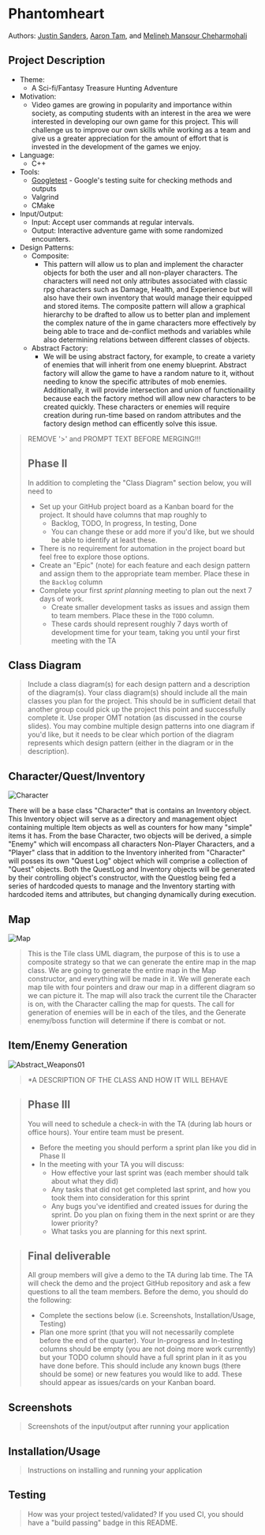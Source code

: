 
# Phantomheart
 
  Authors: [Justin Sanders](https://github.com/RiotRaider), [Aaron Tam](https://github.com/Homestuck126), and [Melineh Mansour Cheharmohali](https://github.com/melineh025)

## Project Description
  * Theme:
    * A Sci-fi/Fantasy Treasure Hunting Adventure
  * Motivation:
    * Video games are growing in popularity and importance within society, as computing students with an interest in the area we were interested in developing our own game for this project. This will challenge us to improve our own skills while working as a team and give us a greater appreciation for the amount of effort that is invested in the development of the games we enjoy. 
  * Language:
    * C++ 
  * Tools:
    * [Googletest](https://github.com/google/googletest) - Google's testing suite for checking methods and outputs
    * Valgrind
    * CMake
  * Input/Output:
    * Input: Accept user commands at regular intervals.
    * Output: Interactive adventure game with some randomized encounters.
  * Design Patterns:
    * Composite:
       * This pattern will allow us to plan and implement the character objects for both the user and all non-player characters. The characters will need not only attributes associated with classic rpg characters such as Damage, Health, and Experience but will also have their own inventory that would manage their equipped and stored items. The composite pattern will allow a graphical hierarchy to be drafted to allow us to better plan and implement the complex nature of the in game characters more effectively by being able to trace and de-conflict methods and variables while also determining relations between different classes of objects.  
    * Abstract Factory: 
      * We will be using abstract factory, for example, to create a variety of enemies that will inherit from one enemy blueprint. Abstract factory will allow the game to have a random nature to it, without needing to know the specific  attributes of mob enemies. Additionally, it will provide intersection and union of functionaility because each the factory method will allow new characters to be created quickly. These characters or enemies will require creation during run-time based on random attributes and the factory design method can efficently solve this issue. 

>REMOVE '>' and PROMPT TEXT BEFORE MERGING!!!
 > ## Phase II
 > In addition to completing the "Class Diagram" section below, you will need to 
 > * Set up your GitHub project board as a Kanban board for the project. It should have columns that map roughly to 
 >   * Backlog, TODO, In progress, In testing, Done
 >   * You can change these or add more if you'd like, but we should be able to identify at least these.
 > * There is no requirement for automation in the project board but feel free to explore those options.
 > * Create an "Epic" (note) for each feature and each design pattern and assign them to the appropriate team member. Place these in the `Backlog` column
 > * Complete your first *sprint planning* meeting to plan out the next 7 days of work.
 >   * Create smaller development tasks as issues and assign them to team members. Place these in the `TODO` column.
 >   * These cards should represent roughly 7 days worth of development time for your team, taking you until your first meeting with the TA
## Class Diagram
 > Include a class diagram(s) for each design pattern and a description of the diagram(s). Your class diagram(s) should include all the main classes you plan for the project. This should be in sufficient detail that another group could pick up the project this point and successfully complete it. Use proper OMT notation (as discussed in the course slides). You may combine multiple design patterns into one diagram if you'd like, but it needs to be clear which portion of the diagram represents which design pattern (either in the diagram or in the description). 
## Character/Quest/Inventory
![Character](https://user-images.githubusercontent.com/81594784/117347574-1fe21080-ae5e-11eb-9d77-a6932de9bb6b.jpg)  

 There will be a base class "Character" that is contains an Inventory object. This Inventory object will serve as a directory and management object containing multiple Item objects as well as counters for how many "simple" items it has. From the base Character, two objects will be derived, a simple "Enemy" which will encompass all characters Non-Player Characters, and a "Player" class that in addition to the Inventory inherited from "Character" will posses its own "Quest Log" object which will comprise a collection of "Quest" objects. Both the QuestLog and Inventory objects will be generated by their controlling object's constructor, with the Questlog being fed a series of hardcoded quests to manage and the Inventory starting with hardcoded items and attributes, but changing dynamically during execution.

## Map
![Map](https://user-images.githubusercontent.com/81594784/117347544-18226c00-ae5e-11eb-99bd-af1ba9561e7a.jpg)
 > This is the Tile class UML diagram, the purpose of this is to use a composite strategy so that we can generate the entire map in the map class. We are going to generate the entire map in the Map constructor, and everything will be made in it. We will generate each map tile with four pointers and draw our map in a different diagram so we can picture it. The map will also track the current tile the Character is on, with the Character calling the map for quests. The call for generation of enemies will be in each of the tiles, and the Generate enemy/boss function will determine if there is combat or not. 


## Item/Enemy Generation
 ![Abstract_Weapons01](https://user-images.githubusercontent.com/81594784/117348793-7e5bbe80-ae5f-11eb-8d5f-2c3ef2a7739e.jpg)
> *A DESCRIPTION OF THE CLASS AND HOW IT WILL BEHAVE

> ## Phase III
 > You will need to schedule a check-in with the TA (during lab hours or office hours). Your entire team must be present. 
 > * Before the meeting you should perform a sprint plan like you did in Phase II
 > * In the meeting with your TA you will discuss: 
 >   - How effective your last sprint was (each member should talk about what they did)
 >   - Any tasks that did not get completed last sprint, and how you took them into consideration for this sprint
 >   - Any bugs you've identified and created issues for during the sprint. Do you plan on fixing them in the next sprint or are they lower priority?
 >   - What tasks you are planning for this next sprint.

 > ## Final deliverable
 > All group members will give a demo to the TA during lab time. The TA will check the demo and the project GitHub repository and ask a few questions to all the team members. 
 > Before the demo, you should do the following:
 > * Complete the sections below (i.e. Screenshots, Installation/Usage, Testing)
 > * Plan one more sprint (that you will not necessarily complete before the end of the quarter). Your In-progress and In-testing columns should be empty (you are not doing more work currently) but your TODO column should have a full sprint plan in it as you have done before. This should include any known bugs (there should be some) or new features you would like to add. These should appear as issues/cards on your Kanban board. 
 
 ## Screenshots
 > Screenshots of the input/output after running your application
 ## Installation/Usage
 > Instructions on installing and running your application
 ## Testing
 > How was your project tested/validated? If you used CI, you should have a "build passing" badge in this README.
 
